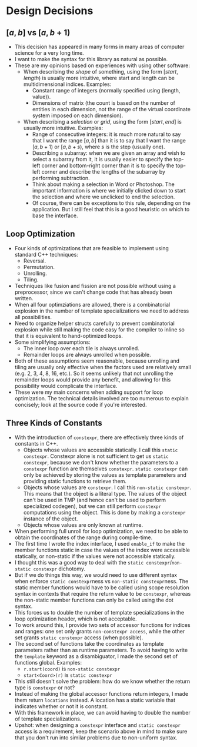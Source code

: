 <!--
  ** File Name: design_decisions.md
  ** Author:    Aditya Ramesh
  ** Date:      01/20/2015
  ** Contact:   _@adityaramesh.com
-->

# Design Decisions

## $[a, b]$ vs $[a, b + 1)$

- This decision has appeared in many forms in many areas of computer science for
a very long time.
- I want to make the syntax for this library as natural as possible.
- These are my opinions based on experiences with using other software:
  - When describing the _shape_ of something, using the form $[start, length)$
  is usually more intuitive, where start and length can be multidimensional
  indices. Examples:
    - Constant range of integers (normally specified using (length, value)).
    - Dimensions of matrix (the count is based on the number of entities in each
    dimension, not the range of the virtual coordinate system imposed on each
    dimension).
  - When describing a _selection_ or _grid_, using the form $[start, end]$ is
  usually more intuitive. Examples:
    - Range of consecutive integers: it is much more natural to say that I want
    the range $[a, b]$ than it is to say that I want the range $[a, b + 1)$ or
    $[a, b + s)$, where $s$ is the step (usually one).
    - Describing a subarray: when we are given an array and wish to select a
    subarray from it, it is usually easier to specify the top-left corner and
    bottom-right corner than it is to specify the top-left corner and describe
    the lengths of the subarray by performing subtraction.
    - Think about making a selection in Word or Photoshop. The important
    information is where we initially clicked down to start the selection and
    where we unclicked to end the selection.
    - Of course, there can be exceptions to this rule, depending on the
    application. But I still feel that this is a good heuristic on which to base
    the interface.

## Loop Optimization

- Four kinds of optimizations that are feasible to implement using standard C++
techniques:
  - Reversal.
  - Permutation.
  - Unrolling.
  - Tiling.
- Techniques like fusion and fission are not possible without using a
preprocessor, since we can't change code that has already been written.
- When all four optimziations are allowed, there is a combinatorial explosion in
the number of template specializations we need to address all possibilities.
- Need to organize helper structs carefully to prevent combinatorial explosion
while still making the code easy for the compiler to inline so that it is
equivalent to hand-optimized loops.
- Some simplifying assumptions:
  - The inner loop over each tile is always unrolled.
  - Remainder loops are always unrolled when possible.
- Both of these assumptions seem reasonable, because unrolling and tiling are
usually only effective when the factors used are relatively small (e.g. 2, 3, 4,
8, 16, etc.). So it seems unlikely that not unrolling the remainder loops would
provide any benefit, and allowing for this possibility would complicate the
interface.
- These were my main concerns when adding support for loop optimization. The
technical details involved are too numerous to explain concisely; look at the
source code if you're interested.

## Three Kinds of Constants

- With the introduction of `constexpr`, there are effectively three kinds of
constants in C++.
  - Objects whose values are accessible statically. I call this `static
  constexpr`. Constexpr alone is not sufficient to get us `static constexpr`,
  because we don't know whether the parameters to a `constexpr` function are
  themselves `constexpr`. `static constexpr` can only be achieved by storing the
  values as template parameters and providing static functions to retrieve them.
  - Objects whose values are `constexpr`. I call this `non-static constexpr`.
  This means that the object is a literal type. The values of the object can't
  be used in TMP (and hence can't be used to perform specialized codegen), but
  we can still perform `constexpr` computations using the object. This is done
  by making a `constexpr` instance of the object.
  - Objects whose values are only known at runtime.
- When performing full unroll for loop optimization, we need to be able to
obtain the coordinates of the range during compile-time.
- The first time I wrote the index interface, I used `enable_if` to make the
member functions static in case the values of the index were accessible
statically, or non-static if the values were not accessible statically.
- I thought this was a good way to deal with the `static constexpr`/`non-static
constexpr` dichotomy.
- But if we do things this way, we would need to use different syntax when
enforce `static constexpr`ness vs `non-static constexpr`ness. The static member
functions would have to be called using scope resolution syntax in contexts that
require the return value to be `constexpr`, whereas the non-static member
functions can only be called using the dot syntax.
- This forces us to double the number of template specializations in the loop
optimization header, which is not acceptable.
- To work around this, I provide two sets of accessor functions for indices and
ranges: one set only grants `non-constexpr access`, while the other set grants
`static constexpr` access (when possible).
- The second set of functions take the coordinates as template parameters rather
than as runtime parameters. To avoid having to write the `template` keyword as a
disambiguator, I made the second set of functions global. Examples:
  - `r.start(coord)` is `non-static constexpr`
  - `start<Coord>(r)` is `static constexpr`
- This still doesn't solve the problem: how do we know whether the return type
is `constexpr` or not?
- Instead of making the global accessor functions return integers, I made them
return `locations` instead. A location has a static variable that indicates
whether or not it is constant.
- With this framework in place, we can avoid having to double the number of
template specializations.
- Upshot: when designing a `constexpr` interface and `static constexpr` access
is a requirement, keep the scenario above in mind to make sure that you don't
run into similar problems due to non-uniform syntax.
